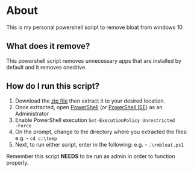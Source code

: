 # About
This is my personal powershell script to remove bloat from windows 10

## What does it remove? 
This powershell script removes unnecessary apps that are installed by default and it removes onedrive.

## How do I run this script? 
1) Download the [zip file](https://github.com/chrisbearry/win10rmbloat/archive/refs/heads/main.zip) then extract it to your desired location.
2) Once extracted, open [PowerShell](https://docs.microsoft.com/en-us/powershell/scripting/overview?view=powershell-5.1) (or [PowerShell ISE](https://docs.microsoft.com/en-us/powershell/scripting/windows-powershell/ise/introducing-the-windows-powershell-ise?view=powershell-7)) as an Administrator
3) Enable PowerShell execution
<code>Set-ExecutionPolicy Unrestricted -Force</code>
4) On the prompt, change to the directory where you extracted the files:
  e.g. - `cd c:\temp`
5) Next, to run either script, enter in the following:
  e.g. - `.\rmbloat.ps1`
  
  Remember this script **NEEDS** to be run as admin in order to function properly.
